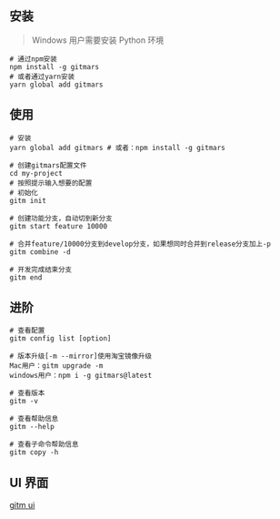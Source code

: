 ## 安装

> Windows 用户需要安装 Python 环境

```shell
# 通过npm安装
npm install -g gitmars
# 或者通过yarn安装
yarn global add gitmars
```

## 使用

```shell
# 安装
yarn global add gitmars # 或者：npm install -g gitmars

# 创建gitmars配置文件
cd my-project
# 按照提示输入想要的配置
# 初始化
gitm init

# 创建功能分支，自动切到新分支
gitm start feature 10000

# 合并feature/10000分支到develop分支，如果想同时合并到release分支加上-p
gitm combine -d

# 开发完成结束分支
gitm end
```

## 进阶

```shell
# 查看配置
gitm config list [option]

# 版本升级[-m --mirror]使用淘宝镜像升级
Mac用户：gitm upgrade -m
windows用户：npm i -g gitmars@latest

# 查看版本
gitm -v

# 查看帮助信息
gitm --help

# 查看子命令帮助信息
gitm copy -h
```

## UI 界面

[gitm ui](../ui)
